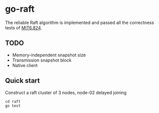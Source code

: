 # go-raft

The reliable Raft algorithm is implemented and passed all the correctness tests of [MIT6.824](https://github.com/owenliang/mit-6.824).

## TODO

* Memory-independent snapshot size
* Transmission snapshot block
* Native client

## Quick start

Construct a raft cluster of 3 nodes, node-02 delayed joining

```
cd raft
go test
```
